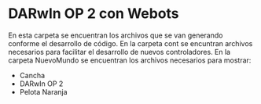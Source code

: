 # DARwIn OP 2 con Webots
En esta carpeta se encuentran los archivos que se van generando conforme el desarrollo de código.
En la carpeta cont se encuntran archivos necesarios para facilitar el desarrollo de nuevos controladores.
En la carpeta NuevoMundo se encuentran los archivos necesarios para mostrar:
<ul>
  <li>Cancha</li>
  <li>DARwIn OP 2</li>
  <li>Pelota Naranja</li>
</ul>
